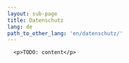```yaml
---
layout: sub-page
title: Datenschutz
lang: de
path_to_other_lang: 'en/datenschutz/'
---
```


      <p>TODO: content</p>
